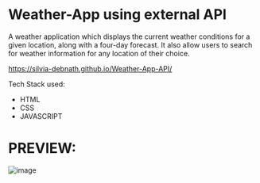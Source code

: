﻿# Weather-App using external API

A weather application which displays the current weather conditions for a given location, along with a four-day forecast. It also allow users to search for weather information for any location of their choice. 

https://silvia-debnath.github.io/Weather-App-API/

 Tech Stack used:
 - HTML
 - CSS
 - JAVASCRIPT
 
 # PREVIEW:
 ![image](https://user-images.githubusercontent.com/98155372/226974548-bfc68a31-5185-4fa6-862e-e306227d4407.png)

